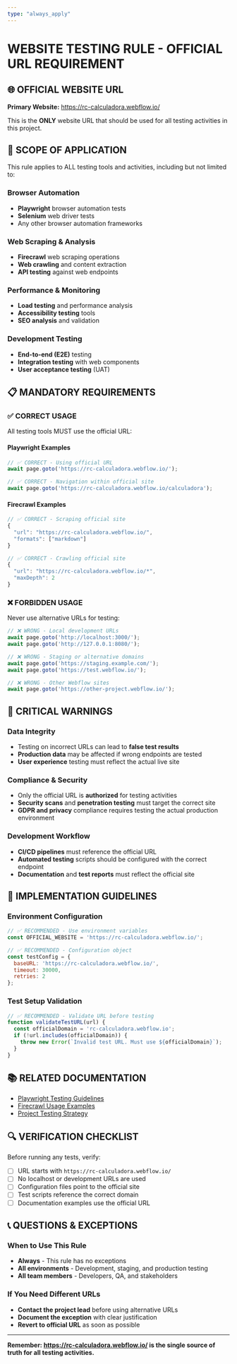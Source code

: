 ```yaml
---
type: "always_apply"
---
```


# WEBSITE TESTING RULE - OFFICIAL URL REQUIREMENT

## 🌐 OFFICIAL WEBSITE URL

**Primary Website:** <https://rc-calculadora.webflow.io/>

This is the **ONLY** website URL that should be used for all testing activities in this project.

## 🎯 SCOPE OF APPLICATION

This rule applies to ALL testing tools and activities, including but not limited to:

### Browser Automation

- **Playwright** browser automation tests
- **Selenium** web driver tests
- Any other browser automation frameworks

### Web Scraping & Analysis

- **Firecrawl** web scraping operations
- **Web crawling** and content extraction
- **API testing** against web endpoints

### Performance & Monitoring

- **Load testing** and performance analysis
- **Accessibility testing** tools
- **SEO analysis** and validation

### Development Testing

- **End-to-end (E2E)** testing
- **Integration testing** with web components
- **User acceptance testing** (UAT)

## 📋 MANDATORY REQUIREMENTS

### ✅ CORRECT USAGE

All testing tools MUST use the official URL:

#### Playwright Examples

```javascript
// ✅ CORRECT - Using official URL
await page.goto('https://rc-calculadora.webflow.io/');

// ✅ CORRECT - Navigation within official site
await page.goto('https://rc-calculadora.webflow.io/calculadora');
```

#### Firecrawl Examples

```javascript
// ✅ CORRECT - Scraping official site
{
  "url": "https://rc-calculadora.webflow.io/",
  "formats": ["markdown"]
}

// ✅ CORRECT - Crawling official site
{
  "url": "https://rc-calculadora.webflow.io/*",
  "maxDepth": 2
}
```

### ❌ FORBIDDEN USAGE

Never use alternative URLs for testing:

```javascript
// ❌ WRONG - Local development URLs
await page.goto('http://localhost:3000/');
await page.goto('http://127.0.0.1:8080/');

// ❌ WRONG - Staging or alternative domains
await page.goto('https://staging.example.com/');
await page.goto('https://test.webflow.io/');

// ❌ WRONG - Other Webflow sites
await page.goto('https://other-project.webflow.io/');
```

## 🚨 CRITICAL WARNINGS

### Data Integrity

- Testing on incorrect URLs can lead to **false test results**
- **Production data** may be affected if wrong endpoints are tested
- **User experience** testing must reflect the actual live site

### Compliance & Security

- Only the official URL is **authorized** for testing activities
- **Security scans** and **penetration testing** must target the correct site
- **GDPR and privacy** compliance requires testing the actual production environment

### Development Workflow

- **CI/CD pipelines** must reference the official URL
- **Automated testing** scripts should be configured with the correct endpoint
- **Documentation** and **test reports** must reflect the official site

## 🔧 IMPLEMENTATION GUIDELINES

### Environment Configuration

```javascript
// ✅ RECOMMENDED - Use environment variables
const OFFICIAL_WEBSITE = 'https://rc-calculadora.webflow.io/';

// ✅ RECOMMENDED - Configuration object
const testConfig = {
  baseURL: 'https://rc-calculadora.webflow.io/',
  timeout: 30000,
  retries: 2
};
```

### Test Setup Validation

```javascript
// ✅ RECOMMENDED - Validate URL before testing
function validateTestURL(url) {
  const officialDomain = 'rc-calculadora.webflow.io';
  if (!url.includes(officialDomain)) {
    throw new Error(`Invalid test URL. Must use ${officialDomain}`);
  }
}
```

## 📚 RELATED DOCUMENTATION

- [Playwright Testing Guidelines](../docs/playwright-testing.md)
- [Firecrawl Usage Examples](../docs/firecrawl-examples.md)
- [Project Testing Strategy](../docs/testing-strategy.md)

## 🔍 VERIFICATION CHECKLIST

Before running any tests, verify:

- [ ] URL starts with `https://rc-calculadora.webflow.io/`
- [ ] No localhost or development URLs are used
- [ ] Configuration files point to the official site
- [ ] Test scripts reference the correct domain
- [ ] Documentation examples use the official URL

## 📞 QUESTIONS & EXCEPTIONS

### When to Use This Rule

- **Always** - This rule has no exceptions
- **All environments** - Development, staging, and production testing
- **All team members** - Developers, QA, and stakeholders

### If You Need Different URLs

- **Contact the project lead** before using alternative URLs
- **Document the exception** with clear justification
- **Revert to official URL** as soon as possible

---

**Remember: <https://rc-calculadora.webflow.io/> is the single source of truth for all testing activities.**
